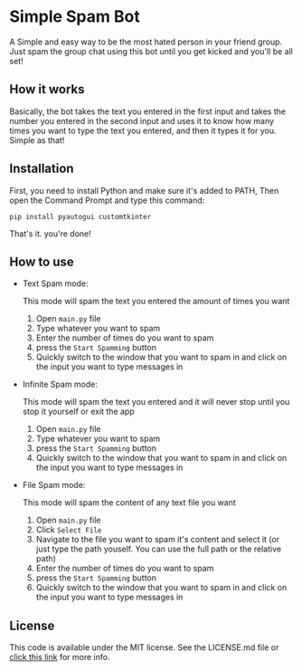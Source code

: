 # Simple Spam Bot

A Simple and easy way to be the most hated person in your friend group. Just spam the group chat using this bot until you get kicked and you'll be all set!

## How it works

Basically, the bot takes the text you entered in the first input and takes the number you entered in the second input and uses it to know how many times you want to type the text you entered, and then it types it for you. Simple as that!

## Installation

First, you need to install Python and make sure it's added to PATH, Then open the Command Prompt and type this command:

```batch
pip install pyautogui customtkinter
```

That's it. you're done!

## How to use

* Text Spam mode:

    This mode will spam the text you entered the amount of times you want

    1. Open `main.py` file
    2. Type whatever you want to spam
    3. Enter the number of times do you want to spam
    4. press the `Start Spamming` button
    5. Quickly switch to the window that you want to spam in and click on the input you want to type messages in

* Infinite Spam mode:

    This mode will spam the text you entered and it will never stop until you stop it yourself or exit the app

    1. Open `main.py` file
    2. Type whatever you want to spam
    3. press the `Start Spamming` button
    4. Quickly switch to the window that you want to spam in and click on the input you want to type messages in

* File Spam mode:

    This mode will spam the content of any text file you want

    1. Open `main.py` file
    2. Click `Select File`
    3. Navigate to the file you want to spam it's content and select it (or just type the path youself. You can use the full path or the relative path)
    4. Enter the number of times do you want to spam
    5. press the `Start Spamming` button
    6. Quickly switch to the window that you want to spam in and click on the input you want to type messages in

## License

This code is available under the MIT license. See the LICENSE.md file or [click this link](https://rem.mit-license.org/) for more info.
